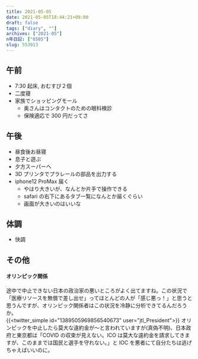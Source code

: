 ```yaml
---
title: 2021-05-05
date: 2021-05-05T18:44:21+09:00
draft: false
tags: ["diary", ""]
archives: ["2021-05"]
n年日記: ["0505"]
slug: 553913
---
```


## 午前

- 7:30 起床, おむすび２個
- 二度寝
- 家族でショッピングモール
  - 奥さんはコンタクトのための眼科検診
  - 保険適応で 300 円だってさ

## 午後

- 昼食後お昼寝
- 息子と遊ぶ
- 夕方スーパーへ
- 3D プリンタでプラレールの部品を出力する
- iphone12 ProMax 届く
  - やはり大きいが、なんとか片手で操作できる
  - safari の右下にあるタブ一覧になんとか届くぐらい
  - 画面が大きいのはいいな

## 体調

- 快調

## その他

#### オリンピック関係

途中で中止できない日本の政治家の悪いところがよく出てますね。この状況で「医療リソースを無償で差し出せ」ってほとんどの人が「感じ悪っ！」と思うと思うんですが、オリンピック関係者はこの状況を冷静に分析できてるんだろうか。  
{{<twitter_simple id="1389505969856540673" user="jtl_President">}}
オリンピックを中止したら莫大な違約金が〜と言われていますが(真偽不明)、日本政府と東京都は「COVID の収束が見えない。ICO は莫大な違約金を請求してきますが、このままでは国民と選手を守れない。」と IOC を悪者にて自分たちは逃げちゃえばいいのに。
